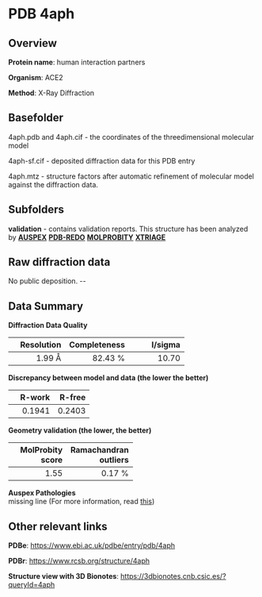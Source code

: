 # PDB 4aph

## Overview

**Protein name**: human interaction partners

**Organism**: ACE2

**Method**: X-Ray Diffraction



## Basefolder

4aph.pdb and 4aph.cif - the coordinates of the threedimensional molecular model

4aph-sf.cif - deposited diffraction data for this PDB entry

4aph.mtz - structure factors after automatic refinement of molecular model against the diffraction data.

## Subfolders





**validation** - contains validation reports. This structure has been analyzed by [**AUSPEX**](https://github.com/thorn-lab/coronavirus_structural_task_force/tree/master/pdb/human_interaction_partners/ACE2/4aph/validation/auspex) [**PDB-REDO**](https://github.com/thorn-lab/coronavirus_structural_task_force/tree/master/pdb/human_interaction_partners/ACE2/4aph/validation/pdb-redo) [**MOLPROBITY**](https://github.com/thorn-lab/coronavirus_structural_task_force/tree/master/pdb/human_interaction_partners/ACE2/4aph/validation/molprobity) [**XTRIAGE**](https://github.com/thorn-lab/coronavirus_structural_task_force/blob/master/pdb/human_interaction_partners/ACE2/4aph/validation/Xtriage_output.log)  



## Raw diffraction data

No public deposition. --<br> 

## Data Summary
**Diffraction Data Quality**

|   | Resolution | Completeness| I/sigma |
|---|-------------:|----------------:|--------------:|
|   |1.99 Å|82.43 %|<img width=50/>10.70|

**Discrepancy between model and data (the lower the better)**

|   | **R-work**| **R-free**   
|---|-------------:|----------------:|           
||  0.1941|  0.2403|

**Geometry validation (the lower, the better)**

|   |**MolProbity<br>score**| **Ramachandran<br>outliers** 
|---|-------------:|----------------:|
||  1.55|  0.17 %|

**Auspex Pathologies**<br> missing line (For more information, read [this](https://github.com/thorn-lab/coronavirus_structural_task_force/blob/master/pdb/human_interaction_partners/ACE2/4aph/validation/auspex/4aph_auspex_comments.txt))

 



## Other relevant links 
**PDBe**:  https://www.ebi.ac.uk/pdbe/entry/pdb/4aph
 
**PDBr**: https://www.rcsb.org/structure/4aph 

**Structure view with 3D Bionotes**: https://3dbionotes.cnb.csic.es/?queryId=4aph

